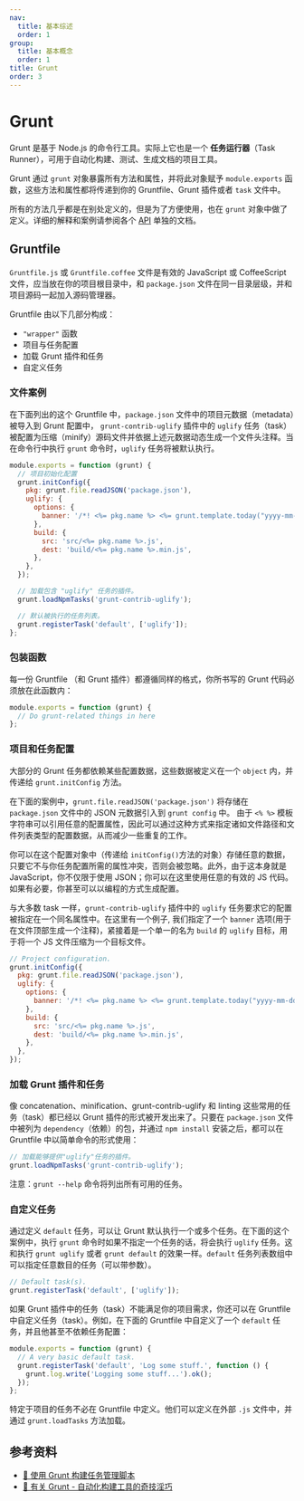 ```yaml
---
nav:
  title: 基本综述
  order: 1
group:
  title: 基本概念
  order: 1
title: Grunt
order: 3
---
```


# Grunt

Grunt 是基于 Node.js 的命令行工具。实际上它也是一个 **任务运行器**（Task Runner），可用于自动化构建、测试、生成文档的项目工具。

Grunt 通过 `grunt` 对象暴露所有方法和属性，并将此对象赋予 `module.exports` 函数，这些方法和属性都将传递到你的 Gruntfile、Grunt 插件或者 `task` 文件中。

所有的方法几乎都是在别处定义的，但是为了方便使用，也在 `grunt` 对象中做了定义。详细的解释和案例请参阅各个 [API](https://www.gruntjs.net/api/grunt) 单独的文档。

## Gruntfile

`Gruntfile.js` 或 `Gruntfile.coffee` 文件是有效的 JavaScript 或 CoffeeScript 文件，应当放在你的项目根目录中，和 `package.json` 文件在同一目录层级，并和项目源码一起加入源码管理器。

Gruntfile 由以下几部分构成：

- `"wrapper"` 函数
- 项目与任务配置
- 加载 Grunt 插件和任务
- 自定义任务

### 文件案例

在下面列出的这个 Gruntfile 中，`package.json` 文件中的项目元数据（metadata）被导入到 Grunt 配置中， `grunt-contrib-uglify` 插件中的 `uglify` 任务（task）被配置为压缩（minify）源码文件并依据上述元数据动态生成一个文件头注释。当在命令行中执行 `grunt` 命令时，`uglify` 任务将被默认执行。

```js
module.exports = function (grunt) {
  // 项目初始化配置
  grunt.initConfig({
    pkg: grunt.file.readJSON('package.json'),
    uglify: {
      options: {
        banner: '/*! <%= pkg.name %> <%= grunt.template.today("yyyy-mm-dd") %> */\n',
      },
      build: {
        src: 'src/<%= pkg.name %>.js',
        dest: 'build/<%= pkg.name %>.min.js',
      },
    },
  });

  // 加载包含 "uglify" 任务的插件。
  grunt.loadNpmTasks('grunt-contrib-uglify');

  // 默认被执行的任务列表。
  grunt.registerTask('default', ['uglify']);
};
```

### 包装函数

每一份 Gruntfile （和 Grunt 插件）都遵循同样的格式，你所书写的 Grunt 代码必须放在此函数内：

```js
module.exports = function (grunt) {
  // Do grunt-related things in here
};
```

### 项目和任务配置

大部分的 Grunt 任务都依赖某些配置数据，这些数据被定义在一个 `object` 内，并传递给 `grunt.initConfig` 方法。

在下面的案例中，`grunt.file.readJSON('package.json')` 将存储在 `package.json` 文件中的 JSON 元数据引入到 `grunt config` 中。 由于 `<% %>` 模板字符串可以引用任意的配置属性，因此可以通过这种方式来指定诸如文件路径和文件列表类型的配置数据，从而减少一些重复的工作。

你可以在这个配置对象中（传递给 `initConfig()`方法的对象）存储任意的数据，只要它不与你任务配置所需的属性冲突，否则会被忽略。此外，由于这本身就是 JavaScript，你不仅限于使用 JSON；你可以在这里使用任意的有效的 JS 代码。如果有必要，你甚至可以以编程的方式生成配置。

与大多数 task 一样，`grunt-contrib-uglify` 插件中的 `uglify` 任务要求它的配置被指定在一个同名属性中。在这里有一个例子, 我们指定了一个 `banner` 选项(用于在文件顶部生成一个注释)，紧接着是一个单一的名为 `build` 的 `uglify` 目标，用于将一个 JS 文件压缩为一个目标文件。

```js
// Project configuration.
grunt.initConfig({
  pkg: grunt.file.readJSON('package.json'),
  uglify: {
    options: {
      banner: '/*! <%= pkg.name %> <%= grunt.template.today("yyyy-mm-dd") %> */\n',
    },
    build: {
      src: 'src/<%= pkg.name %>.js',
      dest: 'build/<%= pkg.name %>.min.js',
    },
  },
});
```

### 加载 Grunt 插件和任务

像 concatenation、minification、grunt-contrib-uglify 和 linting 这些常用的任务（task）都已经以 Grunt 插件的形式被开发出来了。只要在 `package.json` 文件中被列为 `dependency`（依赖）的包，并通过 `npm install` 安装之后，都可以在 Gruntfile 中以简单命令的形式使用：

```js
// 加载能够提供"uglify"任务的插件。
grunt.loadNpmTasks('grunt-contrib-uglify');
```

注意：`grunt --help` 命令将列出所有可用的任务。

### 自定义任务

通过定义 `default` 任务，可以让 Grunt 默认执行一个或多个任务。在下面的这个案例中，执行 `grunt` 命令时如果不指定一个任务的话，将会执行 `uglify` 任务。这和执行 `grunt uglify` 或者 `grunt default` 的效果一样。`default` 任务列表数组中可以指定任意数目的任务（可以带参数）。

```js
// Default task(s).
grunt.registerTask('default', ['uglify']);
```

如果 Grunt 插件中的任务（task）不能满足你的项目需求，你还可以在 Gruntfile 中自定义任务（task）。例如，在下面的 Gruntfile 中自定义了一个 `default` 任务，并且他甚至不依赖任务配置：

```js
module.exports = function (grunt) {
  // A very basic default task.
  grunt.registerTask('default', 'Log some stuff.', function () {
    grunt.log.write('Logging some stuff...').ok();
  });
};
```

特定于项目的任务不必在 Gruntfile 中定义。他们可以定义在外部 `.js` 文件中，并通过 `grunt.loadTasks` 方法加载。

## 参考资料

- [📝 使用 Grunt 构建任务管理脚本](https://www.w3cplus.com/tools/writing-awesome-build-script-grunt.html)
- [📝 有关 Grunt - 自动化构建工具的奇技淫巧](https://segmentfault.com/a/1190000005029360)
